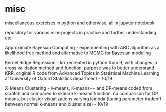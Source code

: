 # misc

miscellaneous exercises in python and otherwise, all in jupyter notebook

repository for various mini-projects in practice and further understanding etc.

Approximate Bayesian Computing - experimenting with ABC algorithm as a likelihood free method and alternative to MCMC for Bayesian modeling

Kernel Ridge Regression - krr recreated in python from R, with changes in cross validation method and function. purpose was to better understand KRR. original R code from Advanced Topics in Statistical Machine Learning at University of Oxford Statistics department - 10/19

X-Means Clustering - K-means, K-means++ and DP-means coded from scratch and compared to sklearn k-means function. no comparison for DP means, but cluster visualizations varying lambda (tuning parameter tradeoff between normal k-means and cluster size) - 10/19
